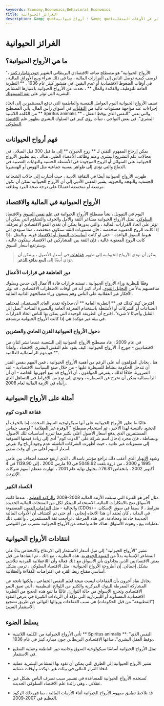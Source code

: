 ```yaml
---
keywords: Economy,Economics,Behavioral Economics
title: الغرائز الحيوانية
description: &amp; quot؛ أرواح حيوانية &amp; quot؛ هو مصطلح يستخدمه الخبير الاقتصادي جون ماينارد كينز لشرح كيف يمكن للعواطف البشرية أن تقود عملية صنع القرار المالي في الأوقات المتقلبة.
---
```


# الغرائز الحيوانية
## ما هي الأرواح الحيوانية؟

"الأرواح الحيوانية" هو مصطلح صاغه الاقتصادي البريطاني الشهير [جون ماينارد كينز](/john_maynard_keynes) ، لوصف كيفية توصل الناس إلى القرارات المالية ، بما في ذلك شراء وبيع الأوراق المالية ، في أوقات الضغوط الاقتصادية أو عدم اليقين. في منشور كينز عام 1936 ، ** النظرية العامة للتوظيف والفائدة والمال ** ، تحدث عن الأرواح الحيوانية باعتبارها المشاعر البشرية التي تؤثر على [ثقة المستهلك](/cci).

تصف الأرواح الحيوانية اليوم العوامل النفسية والعاطفية التي تدفع المستثمرين إلى اتخاذ إجراءات عند مواجهة مستويات عالية من [التقلبات](/volatility) في أسواق رأس المال. يأتي المصطلح من الكلمة اللاتينية ** Spiritus animalis ** ، والتي تعني "النفس الذي يوقظ العقل البشري". في بعض النواحي ، تنبأت رؤى كينز في السلوك البشري بظهور علم [الاقتصاد السلوكي](/behavioraleconomics).

## فهم أرواح الحيوانات

يمكن إرجاع المفهوم التقني لـ ** روح الحيوان ** إلى ما قبل 300 قبل الميلاد ، في مجالات علم التشريح البشري وعلم وظائف الأعضاء الطبي. هناك ، يتم تطبيق الأرواح الحيوانية على السوائل أو الروح الموجودة في الأنشطة الحسية والنهايات العصبية في الدماغ والتي تؤدي إلى ظواهر نفسية جماعية مثل الهوس أو الهستيريا.

ظهرت الأرواح الحيوانية أيضًا في الثقافة الأدبية ، حيث أشارت إلى حالات الشجاعة الجسدية والبهجة والحيوية. يشير المعنى الأدبي إلى أن الأرواح الحيوانية يمكن أن تكون مرتفعة أو منخفضة اعتمادًا على درجة صحة الفرد وطاقته.

## الأرواح الحيوانية في المالية والاقتصاد

اليوم في التمويل ، نشأ مصطلح الأرواح الحيوانية في [علم نفس السوق](/marketpsychology) والاقتصاد [السلوكي](/behavioraleconomics). تمثل الأرواح الحيوانية مشاعر الثقة والأمل والخوف والتشاؤم التي يمكن أن تؤثر على اتخاذ القرارات المالية ، والتي بدورها يمكن أن تغذي النمو الاقتصادي أو تعرقله. إذا كانت الروح المعنوية منخفضة ، فإن مستويات الثقة ستكون منخفضة ، مما سيؤدي إلى هبوط السوق الواعدة - حتى لو كانت [أساسيات السوق أو الاقتصاد](/fundamentals) قوية. وبالمثل ، إذا كانت الروح المعنوية عالية ، فإن الثقة بين المشاركين في الاقتصاد ستكون عالية ، وسترتفع أسعار السوق.

> يمكن أن تؤدي الأرواح الحيوانية إلى ظهور [فقاعات](/bubble) في أسعار الأصول ، ويمكن أن تؤدي أيضًا إلى [البيع بدافع الذعر](/panicselling).

>

### دور العاطفة في قرارات الأعمال

وفقًا للنظرية وراء الأرواح الحيوانية ، تستند قرارات قادة الأعمال إلى حدس وسلوك منافسيهم بدلاً من [التحليل القوي](/financial-analysis). أدرك كينز أنه في أوقات الاضطراب الاقتصادي ، قد تؤثر الأفكار غير العقلانية على الناس وهم يسعون وراء مصالحهم الذاتية المالية.

افترض كينز كذلك في ** النظرية العامة ** أن محاولة تقدير [العائد المستقبلي](/yield) لمختلف الصناعات أو الشركات أو الأنشطة باستخدام المعرفة العامة والبصيرة المتاحة "تصل إلى القليل وأحيانًا لا شيء". اقترح أن الطريقة الوحيدة التي يمكن بها للناس اتخاذ القرارات في بيئة غير مؤكدة هي إذا كانت الأرواح الحيوانية ترشدهم.

### دخول الأرواح الحيوانية القرن الحادي والعشرين

في عام 2009 ، عاد مصطلح الأرواح الحيوانية إلى الشعبية عندما نشر اثنان من الاقتصاديين - جورج أ. الأرواح الحيوانية: كيف يقود علم النفس البشري الاقتصاد ، ولماذا هو مهم للرأسمالية العالمية **.

هنا ، يجادل المؤلفون أنه على الرغم من أهمية الأرواح الحيوانية ، فمن المهم بنفس القدر أن تتدخل الحكومة بنشاط للسيطرة عليها - من خلال صنع السياسة الاقتصادية - عند الضرورة. خلافًا لذلك ، يفترض المؤلفون ، أن الأرواح قد تتبع أجهزتها الخاصة - أي أن الرأسمالية يمكن أن تخرج عن السيطرة ، وتؤدي إلى نوع من الإفراط في التساهل الذي رأيناه في الأزمة المالية لعام 2008.

## أمثلة على الأرواح الحيوانية

### فقاعة الدوت كوم

غالبًا ما تظهر الأرواح الحيوانية على أنها سيكولوجية السوق المحددة إما بالخوف أو الجشع. بالنسبة لهذا الأخير ، تم استخدام مصطلح " [الوفرة غير العقلانية](/irrationalexuberance) " لوصف حماس المستثمرين الذي يدفع أسعار الأصول أعلى بكثير مما تبرره أساسيات تلك الأصول. وببساطة ، فإن مجرد إدخال اسم شركة على "الدوت كوم" أدى إلى زيادة قيمتها السوقية إلى مستويات غير عادية ، حيث أظهرت الشركات الناشئة عدم وجود أرباح ولا تفرض أسعار أسهم أعلى من أي وقت مضى.

وشهد [الانهيار](/dotcom-bubble) الذي أعقب ذلك تراجع مؤشر ناسداك ، الذي ارتفع خمسة أضعاف بين عامي 1995 و 2000 ، من ذروة بلغت 5048.62 في 10 مارس 2000 ، إلى 1139.90 في 4 أكتوبر 2002 ، بانخفاض 76.81٪. بحلول نهاية عام 2001 ، انهارت معظم أسهم شركات الإنترنت.

### الكساد الكبير

مثال آخر هو الفترة التي سبقت الأزمة المالية 2008-2009 [والركود العظيم](/great-recession) ، عندما كانت الأسواق تعج بالابتكارات المالية. الاستخدام المبتكر لكل من المنتجات المالية الجديدة والحالية - مثل [التزامات الديون](/cdo) المضمونة (CDOs) - مترابط ، لا سيما في سوق الإسكان. في البداية ، كان يُعتقد أن هذا الاتجاه إيجابي ، أي حتى تم اكتشاف أن الأدوات المالية الجديدة خادعة ومخادعة. في هذه المرحلة ، تراجعت ثقة المستثمرين ، وأعقب ذلك عمليات بيع ، وهوت الأسواق. هناك حالة واضحة من الأرواح الحيوانية تتسرب من الفوضى.

## انتقادات الأرواح الحيوانية

تشير "الأرواح الحيوانية" إلى ميل أسعار الاستثمار إلى الارتفاع والانخفاض بناءً على المشاعر الإنسانية بدلاً من [القيمة الجوهرية](/intrinsicvalue). هذه النظرية ، مع ذلك ، تم انتقادها من قبل بعض الاقتصاديين الذين يجادلون بأن الأسواق مع ذلك فعالة وأن اللاعقلانية الفردية تتلاشى بشكل إجمالي. إن أطروحة الأرواح الحيوانية ، مثل الاقتصاد السلوكي ، ترمي بشكل أساسي مفتاح ربط القرد في افتراضات الكفاءة والعقلانية.

يجادل نقاد آخرون بأن الفقاعات ليست نتيجة لعلم النفس الجماعي ، ولكنها ناتجة عن المشاركة المفرطة للبنوك المركزية والكثير من اللوائح التنظيمية ، التي تعيق النمو الاقتصادي وتخرج الأسواق من حالة التوازن. غالبًا ما تنبع هذه الحجج من النظرية الاقتصادية النمساوية أو الليبرتارية التي تؤكد أن الزيادات الكبيرة في عرض النقود ("المطبوعة" من قبل الحكومات) هي سبب الفقاعات وزوالها النهائي عن طريق تشجيع الاستثمار السيئ.

## يسلط الضوء

- تأتي الأرواح الحيوانية من الكلمة اللاتينية ** Spiritus animalis **: "النفس الذي يوقظ العقل البشري". صاغها الاقتصادي البريطاني جون مينارد كينز في عام 1936.

- تمثل الأرواح الحيوانية أساسًا سيكولوجية السوق وخاصة دور العاطفة وعقلية القطيع في الاستثمار.

- تشير الأرواح الحيوانية إلى الطرق التي يمكن أن تقود بها المشاعر البشرية عملية اتخاذ القرار المالي في بيئات غير مؤكدة وأوقات متقلبة.

- تُستخدم الأرواح الحيوانية للمساعدة في تفسير سبب تصرف الناس بشكل غير عقلاني ، وهي رائدة علم الاقتصاد السلوكي الحديث.

- قد نلاحظ تطبيق مفهوم الأرواح الحيوانية أثناء الأزمات المالية ، بما في ذلك الركود العظيم في 2007-2009.

